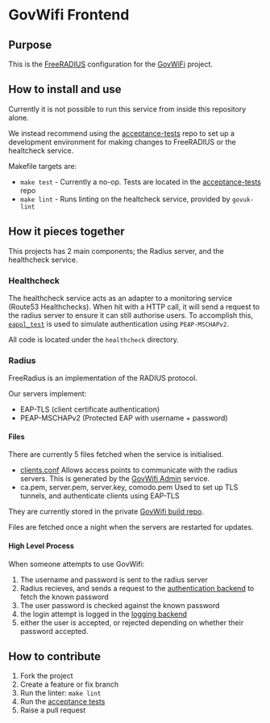 # GovWifi Frontend

## Purpose

This is the [FreeRADIUS][freeradius] configuration for the [GovWiFi][govwifi] project.

## How to install and use

Currently it is not possible to run this service from inside this repository alone.

We instead recommend using the [acceptance-tests][acceptance-tests] repo to set up a development environment for
making changes to FreeRADIUS or the healtcheck service.

Makefile targets are:

- `make test` - Currently a no-op. Tests are located in the [acceptance-tests][acceptance-tests] repo
- `make lint` - Runs linting on the healtcheck service, provided by `govuk-lint`

## How it pieces together

This projects has 2 main components; the Radius server, and the healthcheck service.

### Healthcheck

The healthcheck service acts as an adapter to a monitoring service (Route53 Healthchecks).
When hit with a HTTP call, it will send a request to the radius server to ensure it can still
authorise users.
To accomplish this, [`eapol_test`][radius-testing] is used to simulate authentication using `PEAP-MSCHAPv2`.

All code is located under the `healthcheck` directory.

### Radius

FreeRadius is an implementation of the RADIUS protocol.

Our servers implement:

- EAP-TLS (client certificate authentication)
- PEAP-MSCHAPv2 (Protected EAP with username + password)

#### Files

There are currently 5 files fetched when the service is initialised.

- [clients.conf][freeradius-clients]
  Allows access points to communicate with the radius servers.
  This is generated by the [GovWifi Admin][govwifi-admin] service.
- ca.pem, server.pem, server.key, comodo.pem
  Used to set up TLS tunnels, and authenticate clients using EAP-TLS

They are currently stored in the private [GovWifi build repo][govwifi-build].

Files are fetched once a night when the servers are restarted for updates.

#### High Level Process

When someone attempts to use GovWifi:

1.  The username and password is sent to the radius server
2.  Radius recieves, and sends a request to the [authentication backend][auth-backend] to fetch the known password
3.  The user password is checked against the known password
4.  the login attempt is logged in the [logging backend][logging-backend]
5.  either the user is accepted, or rejected depending on whether their password accepted.

## How to contribute

1.  Fork the project
2.  Create a feature or fix branch
3.  Run the linter: `make lint`
4.  Run the [acceptance tests][acceptance-tests]
5.  Raise a pull request

[govwifi]: https://www.gov.uk/government/publications/govwifi/govwifi
[freeradius]: https://freeradius.org/
[govwifi-build]: https://github.com/alphagov/govwifi-build
[acceptance-tests]: https://github.com/alphagov/govwifi-acceptance-tests
[radius-testing]: https://wiki.freeradius.org/guide/eduroam#testing
[govwifi-admin]: https://admin.wifi.service.gov.uk
[freeradius-clients]: https://github.com/FreeRADIUS/freeradius-server/blob/v3.0.x/raddb/clients.conf
[auth-backend]: https://github.com/alphagov/govwifi-authentication-api
[logging-backend]: https://github.com/alphagov/govwifi-logging-api
